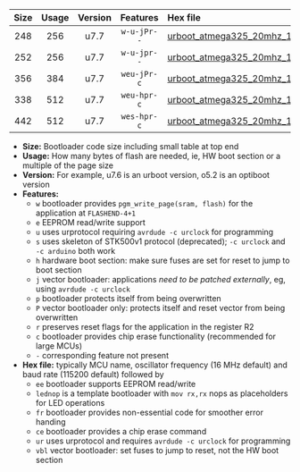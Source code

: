 |Size|Usage|Version|Features|Hex file|
|:-:|:-:|:-:|:-:|:--|
|248|256|u7.7|`w-u-jPr--`|[urboot_atmega325_20mhz_19200bps_lednop_ur_vbl.hex](https://raw.githubusercontent.com/stefanrueger/urboot.hex/main/mcus/atmega325/fcpu_20mhz/19200_bps/urboot_atmega325_20mhz_19200bps_lednop_ur_vbl.hex)|
|252|256|u7.7|`w-u-jpr--`|[urboot_atmega325_20mhz_19200bps_lednop_fr_ur_vbl.hex](https://raw.githubusercontent.com/stefanrueger/urboot.hex/main/mcus/atmega325/fcpu_20mhz/19200_bps/urboot_atmega325_20mhz_19200bps_lednop_fr_ur_vbl.hex)|
|356|384|u7.7|`weu-jPr-c`|[urboot_atmega325_20mhz_19200bps_ee_lednop_fr_ce_ur_vbl.hex](https://raw.githubusercontent.com/stefanrueger/urboot.hex/main/mcus/atmega325/fcpu_20mhz/19200_bps/urboot_atmega325_20mhz_19200bps_ee_lednop_fr_ce_ur_vbl.hex)|
|338|512|u7.7|`weu-hpr-c`|[urboot_atmega325_20mhz_19200bps_ee_lednop_fr_ce_ur.hex](https://raw.githubusercontent.com/stefanrueger/urboot.hex/main/mcus/atmega325/fcpu_20mhz/19200_bps/urboot_atmega325_20mhz_19200bps_ee_lednop_fr_ce_ur.hex)|
|442|512|u7.7|`wes-hpr-c`|[urboot_atmega325_20mhz_19200bps_ee_lednop_fr_ce.hex](https://raw.githubusercontent.com/stefanrueger/urboot.hex/main/mcus/atmega325/fcpu_20mhz/19200_bps/urboot_atmega325_20mhz_19200bps_ee_lednop_fr_ce.hex)|

- **Size:** Bootloader code size including small table at top end
- **Usage:** How many bytes of flash are needed, ie, HW boot section or a multiple of the page size
- **Version:** For example, u7.6 is an urboot version, o5.2 is an optiboot version
- **Features:**
  + `w` bootloader provides `pgm_write_page(sram, flash)` for the application at `FLASHEND-4+1`
  + `e` EEPROM read/write support
  + `u` uses urprotocol requiring `avrdude -c urclock` for programming
  + `s` uses skeleton of STK500v1 protocol (deprecated); `-c urclock` and `-c arduino` both work
  + `h` hardware boot section: make sure fuses are set for reset to jump to boot section
  + `j` vector bootloader: applications *need to be patched externally*, eg, using `avrdude -c urclock`
  + `p` bootloader protects itself from being overwritten
  + `P` vector bootloader only: protects itself and reset vector from being overwritten
  + `r` preserves reset flags for the application in the register R2
  + `c` bootloader provides chip erase functionality (recommended for large MCUs)
  + `-` corresponding feature not present
- **Hex file:** typically MCU name, oscillator frequency (16 MHz default) and baud rate (115200 default) followed by
  + `ee` bootloader supports EEPROM read/write
  + `lednop` is a template bootloader with `mov rx,rx` nops as placeholders for LED operations
  + `fr` bootloader provides non-essential code for smoother error handing
  + `ce` bootloader provides a chip erase command
  + `ur` uses urprotocol and requires `avrdude -c urclock` for programming
  + `vbl` vector bootloader: set fuses to jump to reset, not the HW boot section
